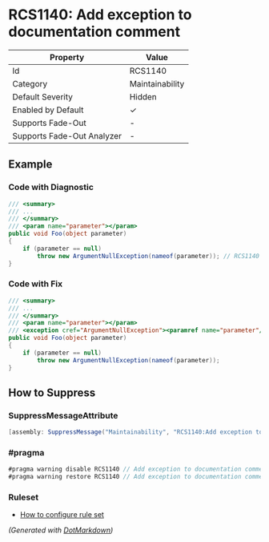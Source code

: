 # RCS1140: Add exception to documentation comment

| Property                    | Value           |
| --------------------------- | --------------- |
| Id                          | RCS1140         |
| Category                    | Maintainability |
| Default Severity            | Hidden          |
| Enabled by Default          | &#x2713;        |
| Supports Fade\-Out          | \-              |
| Supports Fade\-Out Analyzer | \-              |

## Example

### Code with Diagnostic

```csharp
/// <summary>
/// ...
/// </summary>
/// <param name="parameter"></param>
public void Foo(object parameter)
{
    if (parameter == null)
        throw new ArgumentNullException(nameof(parameter)); // RCS1140
}
```

### Code with Fix

```csharp
/// <summary>
/// ...
/// </summary>
/// <param name="parameter"></param>
/// <exception cref="ArgumentNullException"><paramref name="parameter"/> is <c>null</c>.</exception>
public void Foo(object parameter)
{
    if (parameter == null)
        throw new ArgumentNullException(nameof(parameter));
}
```

## How to Suppress

### SuppressMessageAttribute

```csharp
[assembly: SuppressMessage("Maintainability", "RCS1140:Add exception to documentation comment.", Justification = "<Pending>")]
```

### \#pragma

```csharp
#pragma warning disable RCS1140 // Add exception to documentation comment.
#pragma warning restore RCS1140 // Add exception to documentation comment.
```

### Ruleset

* [How to configure rule set](../HowToConfigureAnalyzers.md)

*\(Generated with [DotMarkdown](http://github.com/JosefPihrt/DotMarkdown)\)*